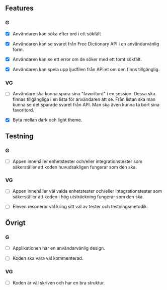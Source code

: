 ## Features

### G

- [x] Användaren kan söka efter ord i ett sökfält

- [x] Användaren kan se svaret från Free Dictionary API i en användarvänlig form.

- [x] Användaren kan se ett error om de söker med ett tomt sökfält.

- [x] Användaren kan spela upp ljudfilen från API:et om den finns tillgänglig.

### VG

- [ ] Användare ska kunna spara sina "favoritord" i en session. Dessa ska finnas tillgängliga i en lista för användaren att se. Från listan ska man kunna se det sparade svaret från API. Man ska även kunna ta bort sina favoritord.

- [x] Byta mellan dark och light theme.

## Testning

### G

- [ ] Appen innehåller enhetstester och/eller integrationstester som säkerställer att koden huvudsakligen fungerar som den ska.

### VG

- [ ] Appen innehåller väl valda enhetstester och/eller integrationstester som säkerställer att koden i hög utsträckning fungerar som den ska.

- [ ] Eleven resonerar väl kring sitt val av tester och testningsmetodik.

## Övrigt

### G

- [ ] Applikationen har en användarvänlig design.

- [ ] Koden ska vara väl kommenterad.

### VG

- [ ] Koden är väl skriven och har en bra struktur.
